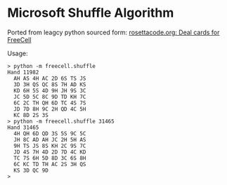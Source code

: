 # Microsoft Shuffle Algorithm

Ported from leagcy python sourced form: 
[rosettacode.org: Deal cards for FreeCell](https://rosettacode.org/wiki/Deal_cards_for_FreeCell#Python)

Usage:
```
> python -m freecell.shuffle
Hand 11982
  AH AS 4H AC 2D 6S TS JS
  3D 3H QS QC 8S 7H AD KS
  KD 6H 5S 4D 9H JH 9S 3C
  JC 5D 5C 8C 9D TD KH 7C
  6C 2C TH QH 6D TC 4S 7S
  JD 7D 8H 9C 2H QD 4C 5H
  KC 8D 2S 3S
> python -m freecell.shuffle 31465
Hand 31465
  4H QH 6D QD 3S 5S 9C 5C
  JH 8C AD AH JC 2H 5H AS
  9H TS JS 8S KH 2C 9S 7C
  JD 4S 7H 4D 2D 7D 4C KD
  TC 7S 6H 5D 8D 3C 6S 8H
  6C KC TD TH AC 2S 3H QS
  KS 3D QC 9D
>
```